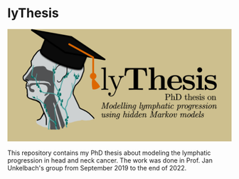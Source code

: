 # lyThesis

![social card](./github-social-card.png)

This repository contains my PhD thesis about modeling the lymphatic progression in head and neck cancer. The work was done in Prof. Jan Unkelbach's group from September 2019 to the end of 2022.
